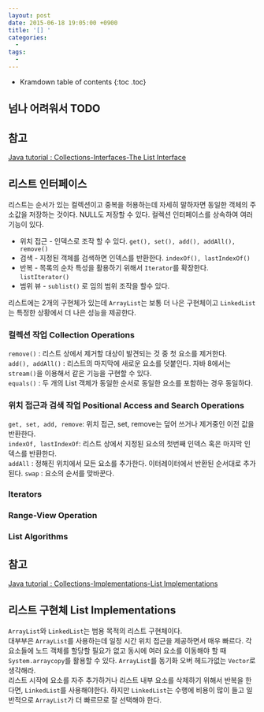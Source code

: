 ```yaml
---
layout: post
date: 2015-06-18 19:05:00 +0900
title: '[] '
categories:
  -
tags:
  -
---
```


* Kramdown table of contents
{:toc .toc}

## 넘나 어려워서 TODO 

## 참고

[Java tutorial : Collections-Interfaces-The List Interface](https://docs.oracle.com/javase/tutorial/collections/interfaces/list.html)  

## 리스트 인터페이스

리스트는 순서가 있는 컬렉션이고 중복을 허용하는데 자세히 말하자면 동일한 객체의 주소값을 저장하는 것이다. NULL도 저장할 수 있다. 컬렉션 인터페이스를 상속하여 여러 기능이 있다.  

- 위치 접근 - 인덱스로 조작 할 수 있다.  `get(), set(), add(), addAll(), remove()`
- 검색 - 지정된 객체를 검색하면 인덱스를 반환한다. `indexOf(), lastIndexOf()`
- 반복 - 목록의 순차 특성을 활용하기 위해서 `Iterator`를 확장한다. `listIterator()`
- 범위 뷰 - `sublist()` 로 임의 범위 조작을 할수 있다.

리스트에는 2개의 구현체가 있는데  `ArrayList`는 보통 더 나은 구현체이고 `LinkedList`는 특정한 상황에서 더 나은 성능을 제공한다.

### 컬렉션 작업 Collection Operations

`remove()` : 리스트 상에서 제거할 대상이 발견되는 것 중 첫 요소를 제거한다.   
`add(), addAll()` : 리스트의 마지막에 새로운 요소를 덧붙인다. 자바 8에서는 `stream()`을 이용해서 같은 기능을 구현할 수 있다.  
`equals()` : 두 개의 List 객체가 동일한 순서로 동일한 요소를 포함하는 경우 동일하다.

### 위치 접근과 검색 작업 Positional Access and Search Operations

`get, set, add, remove`: 위치 접근, set, remove는 덮어 쓰거나 제거중인 이전 값을 반환한다.  
`indexOf, lastIndexOf`: 리스트 상에서 지정된 요소의 첫번째 인덱스 혹은 마지막 인덱스를 반환한다.  
`addAll` : 정해진 위치에서 모든 요소를 추가한다. 이터레이터에서 반환된 순서대로 추가 된다.
`swap` : 요소의 순서를 맞바꾼다.  

### Iterators
### Range-View Operation
### List Algorithms



## 참고

[Java tutorial : Collections-Implementations-List Implementations](https://docs.oracle.com/javase/tutorial/collections/implementations/list.html)  

## 리스트 구현체 List Implementations

`ArrayList`와 `LinkedList`는 범용 목적의 리스트 구현체이다.  
대부부은 `ArrayList`를 사용하는데 일정 시간 위치 접근을 제공하면서 매우 빠르다. 각 요소들에 노드 객체를 할당할 필요가 없고 동시에 여러 요소를 이동해야 할 때 `System.arraycopy`를 활용할 수 있다. `ArrayList`를 동기화 오버 헤드가없는 `Vector`로 생각해라.  
리스트 시작에 요소를 자주 추가하거나 리스트 내부 요소를 삭제하기 위해서 반복을 한다면, `LinkedList`를 사용해야한다. 하지만 `LinkedList`는 수행에 비용이 많이 들고 일반적으로 `ArrayList`가 더 빠르므로 잘 선택해야 한다.  
